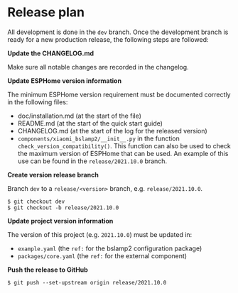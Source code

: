 # Release plan

All development is done in the `dev` branch. Once the development branch is
ready for a new production release, the following steps are followed:

**Update the CHANGELOG.md**

Make sure all notable changes are recorded in the changelog.

**Update ESPHome version information**

The minimum ESPHome version requirement must be documented correctly in the following files:

  * doc/installation.md (at the start of the file)
  * README.md (at the start of the quick start guide)
  * CHANGELOG.md (at the start of the log for the released version)
  * `components/xiaomi_bslamp2/__init__.py` in the function
    `check_version_compatibility()`. This function can also be used
    to check the maximum version of ESPHome that can be used. An example
    of this use can be found in the `release/2021.10.0` branch.

**Create version release branch**

Branch `dev` to a `release/<version>` branch, e.g. `release/2021.10.0`.
```
$ git checkout dev
$ git checkout -b release/2021.10.0
```

**Update project version information**

The version of this project (e.g. `2021.10.0`) must be updated in:

  * `example.yaml` (the `ref:` for the bslamp2 configuration package)
  * `packages/core.yaml` (the `ref:` for the external component)

**Push the release to GitHub**

```
$ git push --set-upstream origin release/2021.10.0
```

